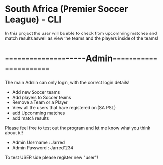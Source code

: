 
# South Africa (Premier Soccer League) - CLI

In this project the user will be able to check from upcomming matches and match results aswell as view the teams and the players inside of the teams!

#           --------------------Admin----------------------

The main Admin can only login, with the correct login details!

* Add new Soccer teams
* Add players to Soccer teams
* Remove a Team or a Player
* View all the users that have registered on (SA PSL)
* add Upcomming matches
* add match results



Please feel free to test out the program and let me know what you think about it!!

* Admin Username : Jarred
* Admin Password : Jarred1234

To test USER side please register new "user"!




